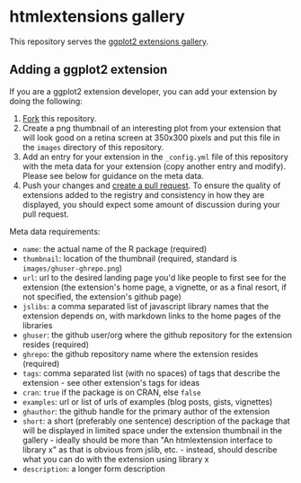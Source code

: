 htmlextensions gallery
===================

This repository serves the [ggplot2 extensions gallery](http://www.ggplot2-exts.org/gallery/).

## Adding a ggplot2 extension

If you are a ggplot2 extension developer, you can add your extension by doing the following:

1. [Fork](https://help.github.com/articles/fork-a-repo/) this repository.
2. Create a png thumbnail of an interesting plot from your extension that will look good on a retina screen at 350x300 pixels and put this file in the `images` directory of this repository.
3. Add an entry for your extension in the `_config.yml` file of this repository with the meta data for your extension (copy another entry and modify).  Please see below for guidance on the meta data.
4. Push your changes and [create a pull request](https://help.github.com/articles/creating-a-pull-request/).  To ensure the quality of extensions added to the registry and consistency in how they are displayed, you should expect some amount of discussion during your pull request.

Meta data requirements:

- `name`: the actual name of the R package (required)
- `thumbnail`: location of the thumbnail (required, standard is `images/ghuser-ghrepo.png`)
- `url`: url to the desired landing page you'd like people to first see for the extension (the extension's home page, a vignette, or as a final resort, if not specified, the extension's github page)
- `jslibs`: a comma separated list of javascript library names that the extension depends on, with markdown links to the home pages of the libraries
- `ghuser`: the github user/org where the github repository for the extension resides (required)
- `ghrepo`: the github repository name where the extension resides (required)
- `tags`: comma separated list (with no spaces) of tags that describe the extension - see other extension's tags for ideas
- `cran`: `true` if the package is on CRAN, else `false`
- `examples`: url or list of urls of examples (blog posts, gists, vignettes)
- `ghauthor`: the github handle for the primary author of the extension
- `short`: a short (preferably one sentence) description of the package that will be displayed in limited space under the extension thumbnail in the gallery - ideally should be more than "An htmlextension interface to library x" as that is obvious from jslib, etc. - instead, should describe what you can do with the extension using library x
- `description`: a longer form description

